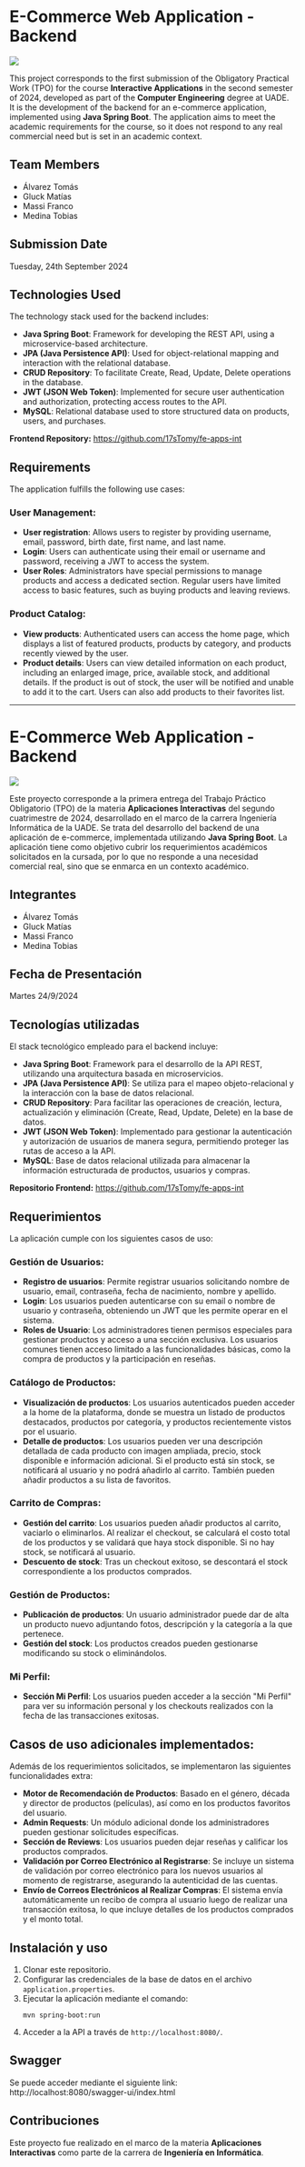 # E-Commerce Web Application - Backend

![](Imagenes/LogoUADE.svg)

This project corresponds to the first submission of the Obligatory Practical Work (TPO) for the course **Interactive Applications** in the second semester of 2024, developed as part of the **Computer Engineering** degree at UADE. It is the development of the backend for an e-commerce application, implemented using **Java Spring Boot**. The application aims to meet the academic requirements for the course, so it does not respond to any real commercial need but is set in an academic context.

## Team Members
- Álvarez Tomás
- Gluck Matías
- Massi Franco
- Medina Tobias

## Submission Date
Tuesday, 24th September 2024

## Technologies Used

The technology stack used for the backend includes:

- **Java Spring Boot**: Framework for developing the REST API, using a microservice-based architecture.
- **JPA (Java Persistence API)**: Used for object-relational mapping and interaction with the relational database.
- **CRUD Repository**: To facilitate Create, Read, Update, Delete operations in the database.
- **JWT (JSON Web Token)**: Implemented for secure user authentication and authorization, protecting access routes to the API.
- **MySQL**: Relational database used to store structured data on products, users, and purchases.

**Frontend Repository:** https://github.com/17sTomy/fe-apps-int

## Requirements

The application fulfills the following use cases:

### User Management:
- **User registration**: Allows users to register by providing username, email, password, birth date, first name, and last name.
- **Login**: Users can authenticate using their email or username and password, receiving a JWT to access the system.
- **User Roles**: Administrators have special permissions to manage products and access a dedicated section. Regular users have limited access to basic features, such as buying products and leaving reviews.

### Product Catalog:
- **View products**: Authenticated users can access the home page, which displays a list of featured products, products by category, and products recently viewed by the user.
- **Product details**: Users can view detailed information on each product, including an enlarged image, price, available stock, and additional details. If the product is out of stock, the user will be notified and unable to add it to the cart. Users can also add products to their favorites list.


---


# E-Commerce Web Application - Backend

![](Imagenes/LogoUADE.svg)

Este proyecto corresponde a la primera entrega del Trabajo Práctico Obligatorio (TPO) de la materia **Aplicaciones Interactivas** del segundo cuatrimestre de 2024, desarrollado en el marco de la carrera Ingeniería Informática de la UADE. Se trata del desarrollo del backend de una aplicación de e-commerce, implementada utilizando **Java Spring Boot**. La aplicación tiene como objetivo cubrir los requerimientos académicos solicitados en la cursada, por lo que no responde a una necesidad comercial real, sino que se enmarca en un contexto académico.

## Integrantes
- Álvarez Tomás
- Gluck Matías
- Massi Franco
- Medina Tobias

## Fecha de Presentación
Martes 24/9/2024

## Tecnologías utilizadas

El stack tecnológico empleado para el backend incluye:

- **Java Spring Boot**: Framework para el desarrollo de la API REST, utilizando una arquitectura basada en microservicios.
- **JPA (Java Persistence API)**: Se utiliza para el mapeo objeto-relacional y la interacción con la base de datos relacional.
- **CRUD Repository**: Para facilitar las operaciones de creación, lectura, actualización y eliminación (Create, Read, Update, Delete) en la base de datos.
- **JWT (JSON Web Token)**: Implementado para gestionar la autenticación y autorización de usuarios de manera segura, permitiendo proteger las rutas de acceso a la API.
- **MySQL**: Base de datos relacional utilizada para almacenar la información estructurada de productos, usuarios y compras.

**Repositorio Frontend:** https://github.com/17sTomy/fe-apps-int

## Requerimientos

La aplicación cumple con los siguientes casos de uso:

### Gestión de Usuarios:
- **Registro de usuarios**: Permite registrar usuarios solicitando nombre de usuario, email, contraseña, fecha de nacimiento, nombre y apellido.
- **Login**: Los usuarios pueden autenticarse con su email o nombre de usuario y contraseña, obteniendo un JWT que les permite operar en el sistema.
- **Roles de Usuario**: Los administradores tienen permisos especiales para gestionar productos y acceso a una sección exclusiva. Los usuarios comunes tienen acceso limitado a las funcionalidades básicas, como la compra de productos y la participación en reseñas.


### Catálogo de Productos:
- **Visualización de productos**: Los usuarios autenticados pueden acceder a la home de la plataforma, donde se muestra un listado de productos destacados, productos por categoría, y productos recientemente vistos por el usuario.
- **Detalle de productos**: Los usuarios pueden ver una descripción detallada de cada producto con imagen ampliada, precio, stock disponible e información adicional. Si el producto está sin stock, se notificará al usuario y no podrá añadirlo al carrito. También pueden añadir productos a su lista de favoritos.

### Carrito de Compras:
- **Gestión del carrito**: Los usuarios pueden añadir productos al carrito, vaciarlo o eliminarlos. Al realizar el checkout, se calculará el costo total de los productos y se validará que haya stock disponible. Si no hay stock, se notificará al usuario.
- **Descuento de stock**: Tras un checkout exitoso, se descontará el stock correspondiente a los productos comprados.

### Gestión de Productos:
- **Publicación de productos**: Un usuario administrador puede dar de alta un producto nuevo adjuntando fotos, descripción y la categoría a la que pertenece.
- **Gestión del stock**: Los productos creados pueden gestionarse modificando su stock o eliminándolos.

### Mi Perfil:
- **Sección Mi Perfil**: Los usuarios pueden acceder a la sección "Mi Perfil" para ver su información personal y los checkouts realizados con la fecha de las transacciones exitosas.

## Casos de uso adicionales implementados:
Además de los requerimientos solicitados, se implementaron las siguientes funcionalidades extra:

- **Motor de Recomendación de Productos**: Basado en el género, década y director de productos (películas), así como en los productos favoritos del usuario.
- **Admin Requests**: Un módulo adicional donde los administradores pueden gestionar solicitudes específicas.
- **Sección de Reviews**: Los usuarios pueden dejar reseñas y calificar los productos comprados.
- **Validación por Correo Electrónico al Registrarse**: Se incluye un sistema de validación por correo electrónico para los nuevos usuarios al momento de registrarse, asegurando la autenticidad de las cuentas.
- **Envío de Correos Electrónicos al Realizar Compras**: El sistema envía automáticamente un recibo de compra al usuario luego de realizar una transacción exitosa, lo que incluye detalles de los productos comprados y el monto total.


## Instalación y uso

1. Clonar este repositorio.
2. Configurar las credenciales de la base de datos en el archivo `application.properties`.
3. Ejecutar la aplicación mediante el comando:
    ```
    mvn spring-boot:run
    ```
4. Acceder a la API a través de `http://localhost:8080/`.

## Swagger
Se puede acceder mediante el siguiente link: http://localhost:8080/swagger-ui/index.html

## Contribuciones
Este proyecto fue realizado en el marco de la materia **Aplicaciones Interactivas** como parte de la carrera de **Ingeniería en Informática**.
